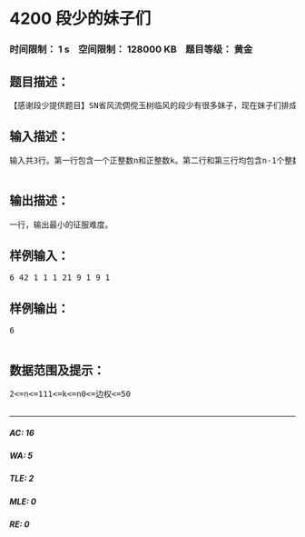 # 4200 段少的妹子们   
### 时间限制： 1 s&nbsp;&nbsp;&nbsp;&nbsp;空间限制： 128000 KB&nbsp;&nbsp;&nbsp;&nbsp;题目等级： 黄金  
## 题目描述：  

<pre>
【感谢段少提供题目】SN省风流倜傥玉树临风的段少有很多妹子，现在妹子们排成两行，每一行都有n个o妹子，每行中相邻两个妹子之间都有绳子相连，长度为给出的值。现在段少需要添加k条垂直的绳子来使这两行妹子连通（即从第一行的i号妹子连向第二行的i号妹子）。所有添加的绳子的长度均为0。现在定义一群妹子的征服难度为任意两个妹子最短路距离的最大值（即max{min_distance(i,j),i∈V,j∈V}）。由于妹子太多段少数不过来，请你帮段少安排这k个边，使得这群妹子的征服难度尽可能小。输出这个最小值。
</pre>
  
  
## 输入描述：  

<pre>
输入共3行。第一行包含一个正整数n和正整数k。第二行和第三行均包含n-1个整数，第i个整数代表i号妹子和i+1号妹子之间绳子的长度。  

</pre>
  
  
## 输出描述：  

<pre>
一行，输出最小的征服难度。
</pre>
  
  
## 样例输入：  

<pre>
6 42 1 1 1 21 9 1 9 1
</pre>
  
  
## 样例输出：  

<pre>
6  

</pre>
  
  
## 数据范围及提示：  

<pre>
2<=n<=111<=k<=n0<=边权<=50  

</pre>
  
  
***  

##### AC: 16  
##### WA: 5  
##### TLE: 2  
##### MLE: 0  
##### RE: 0  
